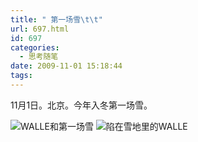 ```yaml
---
title: " 第一场雪\t\t"
url: 697.html
id: 697
categories:
  - 思考随笔
date: 2009-11-01 15:18:44
tags:
---
```


11月1日。北京。今年入冬第一场雪。

![WALLE和第一场雪](../../../images/2009/11/wallee59ca8e99baae59cb0e9878c.jpg "WALLE和第一场雪") ![陷在雪地里的WALLE](../../../images/2009/11/e999b7e8bf9be99baae9878c.jpg "陷在雪地里的WALLE")